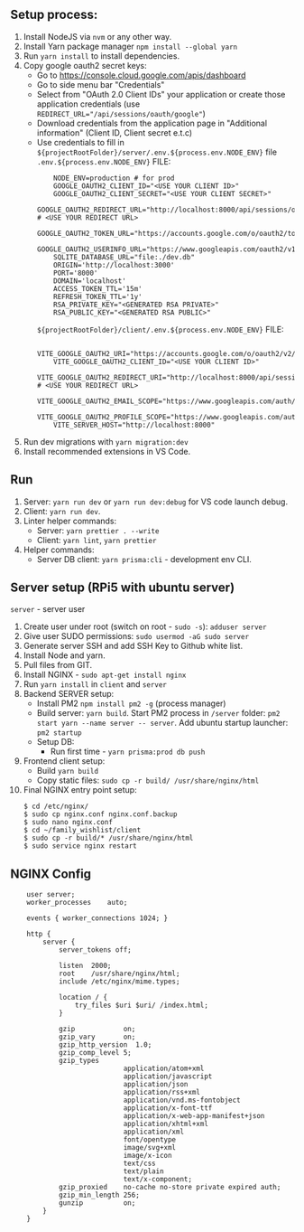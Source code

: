 ## Setup process:

1) Install NodeJS via `nvm` or any other way.
2) Install Yarn package manager `npm install --global yarn`
3) Run `yarn install` to install dependencies.
4) Copy google oauth2 secret keys:
    - Go to https://console.cloud.google.com/apis/dashboard
    - Go to side menu bar "Credentials"
    - Select from "OAuth 2.0 Client IDs" your application or create those application credentials (use `REDIRECT_URL="/api/sessions/oauth/google"`)
    - Download credentials from the application page in "Additional information" (Client ID, Client secret e.t.c)
    - Use credentials to fill in `${projectRootFolder}/server/.env.${process.env.NODE_ENV}` file
        `.env.${process.env.NODE_ENV}` FILE:
        ```
            NODE_ENV=production # for prod
            GOOGLE_OAUTH2_CLIENT_ID="<USE YOUR CLIENT ID>"
            GOOGLE_OAUTH2_CLIENT_SECRET="<USE YOUR CLIENT SECRET>"
            GOOGLE_OAUTH2_REDIRECT_URL="http://localhost:8000/api/sessions/oauth/google" # <USE YOUR REDIRECT URL>
            GOOGLE_OAUTH2_TOKEN_URL="https://accounts.google.com/o/oauth2/token"
            GOOGLE_OAUTH2_USERINFO_URL="https://www.googleapis.com/oauth2/v1/userinfo"
            SQLITE_DATABASE_URL="file:./dev.db"
            ORIGIN='http://localhost:3000'
            PORT='8000'
            DOMAIN='localhost'
            ACCESS_TOKEN_TTL='15m'
            REFRESH_TOKEN_TTL='1y'
            RSA_PRIVATE_KEY="<GENERATED RSA PRIVATE>"
            RSA_PUBLIC_KEY="<GENERATED RSA PUBLIC>"
        ```
        `${projectRootFolder}/client/.env.${process.env.NODE_ENV}` FILE:
        ```
            VITE_GOOGLE_OAUTH2_URI="https://accounts.google.com/o/oauth2/v2/auth"
            VITE_GOOGLE_OAUTH2_CLIENT_ID="<USE YOUR CLIENT ID>"
            VITE_GOOGLE_OAUTH2_REDIRECT_URI="http://localhost:8000/api/sessions/oauth/google"  # <USE YOUR REDIRECT URL>
            VITE_GOOGLE_OAUTH2_EMAIL_SCOPE="https://www.googleapis.com/auth/userinfo.email"
            VITE_GOOGLE_OAUTH2_PROFILE_SCOPE="https://www.googleapis.com/auth/userinfo.profile"
            VITE_SERVER_HOST="http://localhost:8000"
        ```
5) Run dev migrations with `yarn migration:dev`
6) Install recommended extensions in VS Code.


## Run

1) Server: `yarn run dev` or `yarn run dev:debug` for VS code launch debug.
2) Client: `yarn run dev`.
3) Linter helper commands:
    - Server: `yarn prettier . --write`
    - Client: `yarn lint`, `yarn prettier`
4) Helper commands:
    - Server DB client: `yarn prisma:cli` - development env CLI.


## Server setup (RPi5 with ubuntu server)
`server` - server user
1) Create user under root (switch on root - `sudo -s`): `adduser server`
2) Give user SUDO permissions: `sudo usermod -aG sudo server`
3) Generate server SSH and add SSH Key to Github white list.
4) Install Node and yarn.
5) Pull files from GIT.
6) Install NGINX - `sudo apt-get install nginx`
7) Run `yarn install` in `client` and `server`
8) Backend SERVER setup:
    - Install PM2 `npm install pm2 -g` (process manager)
    - Build server: `yarn build`. Start PM2 process in `/server` folder: `pm2 start yarn --name server -- server`. Add ubuntu startup launcher: `pm2 startup`
    - Setup DB:
        - Run first time - `yarn prisma:prod db push`
9) Frontend client setup:
    - Build `yarn build`
    - Copy static files: `sudo cp -r build/ /usr/share/nginx/html`
10) Final NGINX entry point setup:
    ```
    $ cd /etc/nginx/
    $ sudo cp nginx.conf nginx.conf.backup
    $ sudo nano nginx.conf 
    $ cd ~/family_wishlist/client
    $ sudo cp -r build/* /usr/share/nginx/html
    $ sudo service nginx restart
    ```


## NGINX Config

```
    user server;
    worker_processes    auto;

    events { worker_connections 1024; }

    http {
        server {
            server_tokens off;

            listen  2000;
            root    /usr/share/nginx/html;
            include /etc/nginx/mime.types;

            location / {
                try_files $uri $uri/ /index.html;
            }

            gzip            on;
            gzip_vary       on;
            gzip_http_version  1.0;
            gzip_comp_level 5;
            gzip_types
                            application/atom+xml
                            application/javascript
                            application/json
                            application/rss+xml
                            application/vnd.ms-fontobject
                            application/x-font-ttf
                            application/x-web-app-manifest+json
                            application/xhtml+xml
                            application/xml
                            font/opentype
                            image/svg+xml
                            image/x-icon
                            text/css
                            text/plain
                            text/x-component;
            gzip_proxied    no-cache no-store private expired auth;
            gzip_min_length 256;
            gunzip          on;
        }
    }
```
